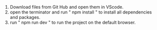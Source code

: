 1. Download files from Git Hub and open them in VScode.
2. open the terminator and run " npm install "  to install all dependencies and packages.
3. run " npm run dev " to run the project on the default browser.
